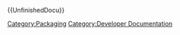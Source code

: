   {{UnfinishedDocu}}



[Category:Packaging](Category:Packaging.md) [Category:Developer Documentation](Category:Developer_Documentation.md)
